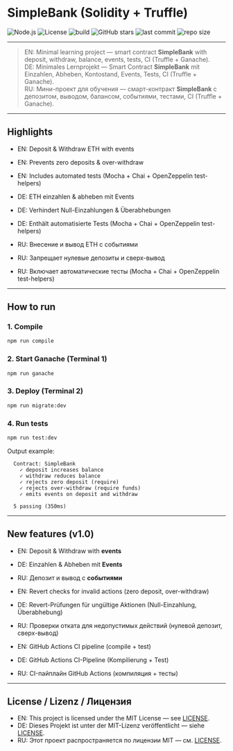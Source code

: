 # SimpleBank (Solidity + Truffle)

![Node.js](https://img.shields.io/badge/Node.js-%3E%3D18-green)
![License](https://img.shields.io/badge/License-MIT-blue.svg)
![build](https://img.shields.io/badge/build-passing-brightgreen)
![GitHub stars](https://img.shields.io/github/stars/CrystalGalaxy777/my-solidity?style=social)
![last commit](https://img.shields.io/github/last-commit/CrystalGalaxy777/my-solidity)
![repo size](https://img.shields.io/github/repo-size/CrystalGalaxy777/my-solidity)

---

>EN: Minimal learning project — smart contract **SimpleBank** with deposit, withdraw, balance, events, tests, CI (Truffle + Ganache).  
>DE: Minimales Lernprojekt — Smart Contract **SimpleBank** mit Einzahlen, Abheben, Kontostand, Events, Tests, CI (Truffle + Ganache).  
>RU: Мини-проект для обучения — смарт-контракт **SimpleBank** с депозитом, выводом, балансом, событиями, тестами, CI (Truffle + Ganache).

---

## Highlights

- EN: Deposit & Withdraw ETH with events    
- EN: Prevents zero deposits & over-withdraw    
- EN: Includes automated tests (Mocha + Chai + OpenZeppelin test-helpers)   


- DE: ETH einzahlen & abheben mit Events    
- DE: Verhindert Null-Einzahlungen & Überabhebungen   
- DE: Enthält automatisierte Tests (Mocha + Chai + OpenZeppelin test-helpers)    

- RU: Внесение и вывод ETH с событиями      
- RU: Запрещает нулевые депозиты и сверх-вывод      
- RU: Включает автоматические тесты (Mocha + Chai + OpenZeppelin test-helpers)  

---

## How to run

### 1. Compile
```bash
npm run compile
````

### 2. Start Ganache (Terminal 1)

```bash
npm run ganache
```

### 3. Deploy (Terminal 2)

```bash
npm run migrate:dev
```

### 4. Run tests

```bash
npm run test:dev
```

Output example:

```
  Contract: SimpleBank
    ✓ deposit increases balance
    ✓ withdraw reduces balance
    ✓ rejects zero deposit (require)
    ✓ rejects over-withdraw (require funds)
    ✓ emits events on deposit and withdraw

  5 passing (350ms)
```

---

## New features (v1.0)

* EN: Deposit & Withdraw with **events**

* DE: Einzahlen & Abheben mit **Events**

* RU: Депозит и вывод с **событиями**

* EN: Revert checks for invalid actions (zero deposit, over-withdraw)

* DE: Revert-Prüfungen für ungültige Aktionen (Null-Einzahlung, Überabhebung)

* RU: Проверки отката для недопустимых действий (нулевой депозит, сверх-вывод)

* EN: GitHub Actions CI pipeline (compile + test)

* DE: GitHub Actions CI-Pipeline (Kompilierung + Test)

* RU: CI-пайплайн GitHub Actions (компиляция + тесты)

---

## License / Lizenz / Лицензия

* EN: This project is licensed under the MIT License — see [LICENSE](LICENSE).
* DE: Dieses Projekt ist unter der MIT-Lizenz veröffentlicht — siehe [LICENSE](LICENSE).
* RU: Этот проект распространяется по лицензии MIT — см. [LICENSE](LICENSE).
